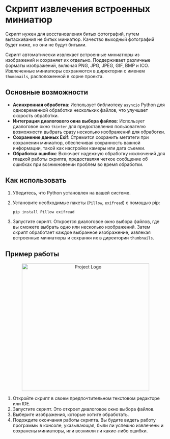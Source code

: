 # Скрипт извлечения встроенных миниатюр

Скрипт нужен для восстановления битых фотографий, путем вытаскивания не битых миниатюр. Качество выходный фотографий будет ниже, но они не будут битыми. 

Скрипт автоматически извлекает встроенные миниатюры из изображений и сохраняет их отдельно. Поддерживает различные форматы изображений, включая PNG, JPG, JPEG, GIF, BMP и ICO. Извлеченные миниатюры сохраняются в директории с именем `thumbnails`, расположенной в корне проекта.

## Основные возможности

- **Асинхронная обработка**: Использует библиотеку `asyncio` Python для одновременной обработки нескольких файлов, что улучшает скорость обработки.
- **Интеграция диалогового окна выбора файлов**: Использует диалоговое окно `tkinter` для предоставления пользователю возможности выбрать сразу несколько изображений для обработки.
- **Сохранение данных Exif**: Стремится сохранить метатеги при сохранении миниатюр, обеспечивая сохранность важной информации, такой как настройки камеры или дата съемки.
- **Обработка ошибок**: Включает надежную обработку исключений для гладкой работы скрипта, предоставляя четкое сообщение об ошибках при возникновении проблем во время обработки.

## Как использовать

1. Убедитесь, что Python установлен на вашей системе.
2. Установите необходимые пакеты (`Pillow`, `exifread`) с помощью pip:

   ```bash
   pip install Pillow exifread
   ```

3. Запустите скрипт. Откроется диалоговое окно выбора файлов, где вы сможете выбрать одно или несколько изображений. Затем скрипт обработает каждое выбранное изображение, извлекая встроенные миниатюры и сохраняя их в директории `thumbnails`.

## Пример работы

<p align="center">
      <img src="https://i.ibb.co/3r1TjM4/229037-temp.jpg" alt="Project Logo" width="400">
</p>

1. Откройте скрипт в своем предпочтительном текстовом редакторе или IDE.
2. Запустите скрипт. Это откроет диалоговое окно выбора файлов.
3. Выберите изображения, которые хотите обработать.
4. Подождите окончания работы скрипта. Вы будите видеть работу программы в консоле, указывающая, были ли успешно извлечены и сохранены миниатюры, или возникли ли какие-либо ошибки.
